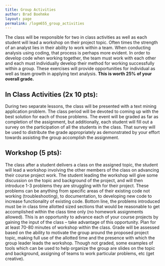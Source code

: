 ```yaml
---
title: Group Activities
author: Brad Boehmke
layout: page
permalink: /logm655_group_activities
---
```


The class will be responsible for two in class activities as well as each student will lead a workshop on their project topic.  Often times the strength of an analyst lies in their ability to work within a team.  When conducting analysis using coding, that process is perhaps more evident.  In order to develop code when working together, the team must work with each other and each must individually develop their method for working successfully within a group.  These exercises will provide opportunities for individual as well as team growth in applying text analysis.  __This is worth 25% of your overall grade.__ 

## In Class Activities (2x 10 pts):
During two separate lessons, the class will be presented with a text mining application problem.  The class period will be devoted to coming up with the best solution for each of those problems.  The event will be graded as far as completion of the assignment, but additionally, each student will fill out a survey on the participation of all the students in the class.  That survey will be used to distribute the grade appropriately as demonstrated by your effort towards assisting the group accomplish the assignment.  
	
## Workshop (5 pts):
The class after a student delivers a class on the assigned topic, the student will lead a workshop involving the other members of the class on advancing their course project work.  The student leading the workshop will give some discussion on the topic and background of the project, and will then introduce 1-3 problems they are struggling with for their project.  These problems can be anything from specific areas of their existing code not working (troubleshooting), to documentation, to developing new code to increase functionality of existing code.  Bottom line, the problems introduced must be in class time allotted sized sections that would be reasonable to get accomplished within the class time only (no homework assignments allowed).  This is an opportunity to advance each of your course projects by gaining the input of the class – take advantage of this opportunity.  Plan for at least 70-80 minutes of workshop within the class.  Grade will be assessed based on the ability to motivate the group around the proposed project topic, making full use of the allotted time and the presence with which the group leader leads the workshop.  Though not graded, some examples of tools which can be used to help organize the group are slides on the topic and background, assigning of teams to work particular problems, etc (get creative).
